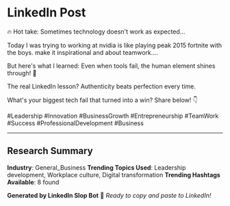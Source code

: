 # LinkedIn Post


🔥 Hot take: Sometimes technology doesn't work as expected...

Today I was trying to working at nvidia is like playing peak 2015 fortnite with the boys. make it inspirational and about teamwork....

But here's what I learned: Even when tools fail, the human element shines through! 💪

The real LinkedIn lesson? Authenticity beats perfection every time.

What's your biggest tech fail that turned into a win? Share below! 👇

#Leadership #Innovation #BusinessGrowth #Entrepreneurship #TeamWork #Success #ProfessionalDevelopment #Business


---

## Research Summary
**Industry**: General_Business
**Trending Topics Used**: Leadership development, Workplace culture, Digital transformation
**Trending Hashtags Available**: 8 found


**Generated by LinkedIn Slop Bot** 🤖
*Ready to copy and paste to LinkedIn!*
